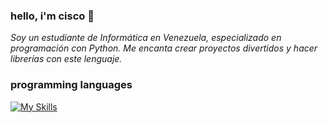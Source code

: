 ### hello, i'm cisco 👋
_Soy un estudiante de Informática en Venezuela, especializado en programación con Python. Me encanta crear proyectos divertidos y hacer librerías con este lenguaje._
### programming languages
[![My Skills](https://skillicons.dev/icons?i=py,nodejs)](https://skillicons.dev)
